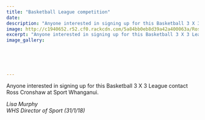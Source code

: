 ```yaml
---
title: "Basketball League competition"
date: 
description: "Anyone interested in signing up for this Basketball 3 X 3 League contact Ross Cronshaw at Sport Whanganui..."
image: http://c1940652.r52.cf0.rackcdn.com/5a84bb0eb8d39a42a400063a/Ross-Cranshaw-bball-comp-feb-till-march-2018.jpg
excerpt: "Anyone interested in signing up for this Basketball 3 X 3 League contact Ross Cronshaw at Sport Whanganui."
image_gallery:
    
    
    
    
    
---
```


<p><span>Anyone interested in signing up for this Basketball 3 X 3 League contact Ross Cronshaw at Sport Whanganui.</span></p>
<p><em>Lisa Murphy<br />WHS Director of Sport (31/1/18)</em></p>

